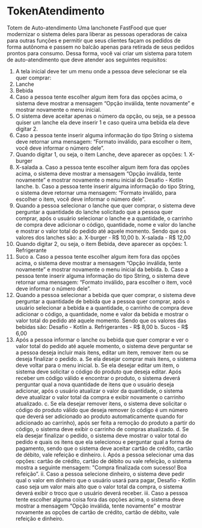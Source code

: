# TokenAtendimento

Totem de Auto-atendimento 
Uma lanchonete FastFood que quer modernizar o sistema deles para liberar as pessoas operadoras de caixa para outras funções e permitir que seus clientes façam os pedidos de forma autônoma e passem no balcão apenas para retirada de seus pedidos prontos para consumo. 
Dessa forma, você vai criar um sistema para totem de auto-atendimento que deve atender aos seguintes requisitos: 
1. A tela inicial deve ter um menu onde a pessoa deve selecionar se ela quer comprar: 
1. Lanche 
2. Bebida 
2. Caso a pessoa tente escolher algum item fora das opções acima, o sistema deve mostrar a mensagem “Opção inválida, tente novamente” e mostrar novamente o menu inicial. 
3. O sistema deve aceitar apenas o número da opção, ou seja, se a pessoa quiser um lanche ela deve inserir 1 e caso queira uma bebida ela deve digitar 2. 
4. Caso a pessoa tente inserir alguma informação do tipo String o sistema deve retornar uma mensagem: “Formato inválido, para escolher o item, você deve informar o número dele”. 
5. Quando digitar 1, ou seja, o item Lanche, deve aparecer as opções: 1. X-burger 
2. X-salada 
a. Caso a pessoa tente escolher algum item fora das opções acima, o sistema deve mostrar a mensagem “Opção inválida, tente novamente” e mostrar novamente o menu inicial do
Desafio - Kotlin 
lanche. 
b. Caso a pessoa tente inserir alguma informação do tipo String, o sistema deve retornar uma mensagem: “Formato inválido, para escolher o item, você deve informar o número dele”. 
6. Quando a pessoa selecionar o lanche que quer comprar, o sistema deve perguntar a quantidade do lanche solicitado que a pessoa quer comprar, após o usuário selecionar o lanche e a quantidade, o carrinho de compra deve adicionar o código, quantidade, nome e valor do lanche e mostrar o valor total do pedido até aquele momento. Sendo que os valores dos lanches são: 
a. X-burger - R$ 10,00 
b. X-salada - R$ 12,00 
7. Quando digitar 2, ou seja, o item Bebida, deve aparecer as opções: 1. Refrigerante 
2. Suco 
a. Caso a pessoa tente escolher algum item fora das opções acima, o sistema deve mostrar a mensagem “Opção inválida, tente novamente” e mostrar novamente o menu inicial da bebida. 
b. Caso a pessoa tente inserir alguma informação do tipo String, o sistema deve retornar uma mensagem: “Formato inválido, para escolher o item, você deve informar o número dele”. 
8. Quando a pessoa selecionar a bebida que quer comprar, o sistema deve perguntar a quantidade de bebida que a pessoa quer comprar, após o usuário selecionar a bebida e a quantidade, o carrinho de compra deve adicionar o código, a quantidade, nome e valor da bebida e mostrar o valor total do pedido até aquele momento. Sendo que os valores das bebidas são:
Desafio - Kotlin 
a. Refrigerantes - R$ 8,00 
b. Sucos - R$ 6,00 
9. Após a pessoa informar o lanche ou bebida que quer comprar e ver o valor total do pedido até aquele momento, o sistema deve perguntar se a pessoa deseja incluir mais itens, editar um item, remover item ou se deseja finalizar o pedido. 
a. Se ela desejar comprar mais itens, o sistema deve voltar para o menu inicial. 
b. Se ela desejar editar um item, o sistema deve solicitar o código do produto que deseja editar. Após receber um código válido e encontrar o produto, o sistema deverá perguntar qual a nova quantidade de itens que o usuário deseja adicionar, após o usuário atualizar o valor da quantidade, o sistema deve atualizar o valor total da compra e exibir novamente o carrinho atualizado. 
c. Se ela desejar remover itens, o sistema deve solicitar o código do produto válido que deseja remover (o código é um número que deverá ser adicionado ao produto automaticamente quando for adicionado ao carrinho), após ser feita a remoção do produto a partir do código, o sistema deve exibir o carrinho de compras atualizado. 
d. Se ela desejar finalizar o pedido, o sistema deve mostrar o valor total do pedido e quais os itens que ela selecionou e perguntar qual a forma de pagamento, sendo que o sistema deve aceitar cartão de crédito, cartão de débito, vale refeição e dinheiro. 
i. Após a pessoa selecionar uma das opções: cartão de crédito, cartão de débito ou vale refeição, o sistema mostra a seguinte mensagem: "Compra finalizada com sucesso! Boa refeição”. 
ii. Caso a pessoa selecione dinheiro, o sistema deve pedir qual o valor em dinheiro que o usuário usará para pagar,
Desafio - Kotlin 
caso seja um valor mais alto que o valor total da compra, o sistema deverá exibir o troco que o usuário deverá receber. 
iii. Caso a pessoa tente escolher alguma coisa fora das opções acima, o sistema deve mostrar a mensagem “Opção inválida, tente novamente” e mostrar novamente as opções de cartão de crédito, cartão de débito, vale refeição e dinheiro. 

